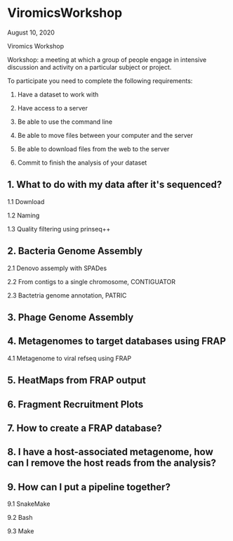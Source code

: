 # ViromicsWorkshop

August 10, 2020

Viromics Workshop

Workshop: a meeting at which a group of people engage in intensive discussion and activity on a particular subject or project.

To participate you need to complete the following requirements: 

1) Have a dataset to work with 

2) Have access to a server

3) Be able to use the command line

4) Be able to move files between your computer and the server

5) Be able to download files from the web to the server

6) Commit to finish the analysis of your dataset

## 1. What to do with my data after it's sequenced?

1.1 Download

1.2 Naming

1.3 Quality filtering using prinseq++

## 2. Bacteria Genome Assembly

2.1 Denovo assemply with SPADes

2.2 From contigs to a single chromosome, CONTIGUATOR

2.3 Bactetria genome annotation, PATRIC

## 3. Phage Genome Assembly 

## 4. Metagenomes to target databases using FRAP

4.1 Metagenome to viral refseq using FRAP 

## 5. HeatMaps from FRAP output

## 6. Fragment Recruitment Plots 

## 7. How to create a FRAP database?

## 8. I have a host-associated metagenome, how can I remove the host reads from the analysis?

## 9. How can I put a pipeline together? 

9.1 SnakeMake

9.2 Bash

9.3 Make
